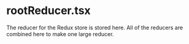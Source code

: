 # rootReducer.tsx

The reducer for the Redux store is stored here. All of the reducers are combined
here to make one large reducer.
